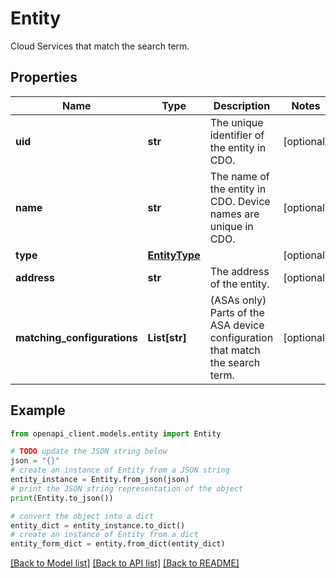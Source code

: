 # Entity

Cloud Services that match the search term.

## Properties

Name | Type | Description | Notes
------------ | ------------- | ------------- | -------------
**uid** | **str** | The unique identifier of the entity in CDO. | [optional] 
**name** | **str** | The name of the entity in CDO. Device names are unique in CDO. | [optional] 
**type** | [**EntityType**](EntityType.md) |  | [optional] 
**address** | **str** | The address of the entity. | [optional] 
**matching_configurations** | **List[str]** | (ASAs only) Parts of the ASA device configuration that match the search term. | [optional] 

## Example

```python
from openapi_client.models.entity import Entity

# TODO update the JSON string below
json = "{}"
# create an instance of Entity from a JSON string
entity_instance = Entity.from_json(json)
# print the JSON string representation of the object
print(Entity.to_json())

# convert the object into a dict
entity_dict = entity_instance.to_dict()
# create an instance of Entity from a dict
entity_form_dict = entity.from_dict(entity_dict)
```
[[Back to Model list]](../README.md#documentation-for-models) [[Back to API list]](../README.md#documentation-for-api-endpoints) [[Back to README]](../README.md)


